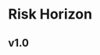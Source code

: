# Risk Horizon

## v1.0

<!-- View live at <a href="https://kratner.github.io/cve/" target="_blank">https://kratner.github.io/cve/</a> -->


